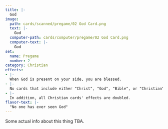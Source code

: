 ```yaml
---
title: |-
  God
image: 
  path: cards/scanned/pregame/02 God Card.png
  text: |-
    God
  computer-path: cards/computer/pregame/02 God Card.png
  computer-text: |-
    God
set:
  name: Pregame
  number: 2
category: Christian
effects: 
- |-
  When God is present on your side, you are blessed.
- |-
  No cards that include either "Christ", "God", "Bible", or "Christian" may be destroyed except by "The Golden Compass".
- |-
  In addition, all Christian cards' effects are doubled.
flavor-text: |-
  "No one has ever seen God"
---
```

Some actual info about this thing TBA.
